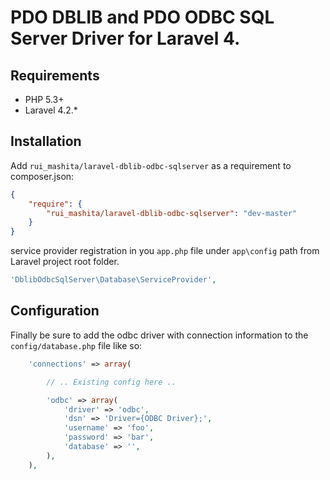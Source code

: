 # PDO DBLIB and PDO ODBC SQL Server Driver for Laravel 4.

## Requirements
- PHP 5.3+
- Laravel 4.2.*

## Installation
Add `rui_mashita/laravel-dblib-odbc-sqlserver` as a requirement to composer.json:

```json
{
    "require": {
        "rui_mashita/laravel-dblib-odbc-sqlserver": "dev-master"
    }
}
```

service provider registration in you `app.php` file under `app\config` path from Laravel project root folder.

```php
'DblibOdbcSqlServer\Database\ServiceProvider',
```

## Configuration
Finally be sure to add the odbc driver with connection information to the `config/database.php` file like so:

```php
    'connections' => array(

        // .. Existing config here ..

        'odbc' => array(
            'driver' => 'odbc',
            'dsn' => 'Driver={ODBC Driver};',
            'username' => 'foo',
            'password' => 'bar',
            'database' => '',
        ),
    ),
```
